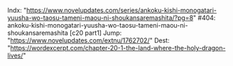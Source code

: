 Indx: "https://www.novelupdates.com/series/ankoku-kishi-monogatari-yuusha-wo-taosu-tameni-maou-ni-shoukansaremashita/?pg=8"
#404: ankoku-kishi-monogatari-yuusha-wo-taosu-tameni-maou-ni-shoukansaremashita [c20 part1]
Jump: "https://www.novelupdates.com/extnu/1762702/"
Dest: "https://wordexcerpt.com/chapter-20-1-the-land-where-the-holy-dragon-lives/"